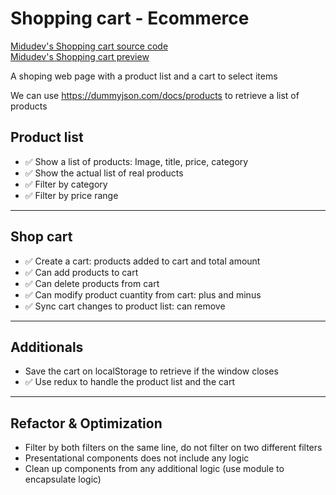# Shopping cart - Ecommerce

[Midudev's Shopping cart source code](https://github.com/midudev/aprendiendo-react/tree/master/projects/06-shopping-cart)
<br>
[Midudev's Shopping cart preview](https://midu-react-06.surge.sh/)

A shoping web page with a product list and a cart to select items

We can use https://dummyjson.com/docs/products to retrieve a list of products

## Product list

- ✅ Show a list of products: Image, title, price, category
- ✅ Show the actual list of real products
- ✅ Filter by category
- ✅ Filter by price range

---

## Shop cart

- ✅ Create a cart: products added to cart and total amount
- ✅ Can add products to cart
- ✅ Can delete products from cart
- ✅ Can modify product cuantity from cart: plus and minus
- ✅ Sync cart changes to product list: can remove

---

## Additionals

- Save the cart on localStorage to retrieve if the window closes
- ✅ Use redux to handle the product list and the cart

---

## Refactor & Optimization

- Filter by both filters on the same line, do not filter on two different filters
- Presentational components does not include any logic
- Clean up components from any additional logic (use module to encapsulate logic)
